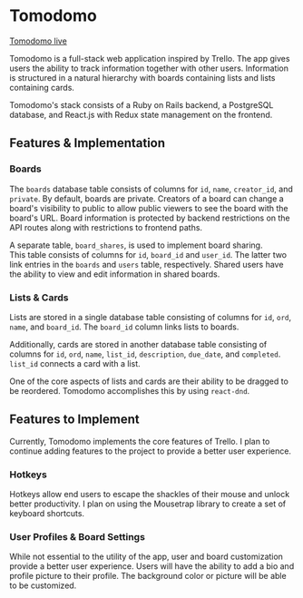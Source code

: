 # Tomodomo

[heroku]: https://tomodomo.herokuapp.com
[Tomodomo live][heroku]

Tomodomo is a full-stack web application inspired by Trello.  The app
gives users the ability to track information together with other users.
Information is structured in a natural hierarchy with boards containing
lists and lists containing cards.

Tomodomo's stack consists of a Ruby on Rails backend, a PostgreSQL
database, and React.js with Redux state management on the frontend.

## Features & Implementation

### Boards

The `boards` database table consists of columns for `id`, `name`,
`creator_id`, and `private`.  By default, boards are private.  Creators
of a board can change a board's visibility to public to allow public
viewers to see the board with the board's URL.  Board information is
protected by backend restrictions on the API routes along with
restrictions to frontend paths.

A separate table, `board_shares`, is used to implement board sharing.  
This table consists of columns for `id`, `board_id` and `user_id`.  The
latter two link entries in the `boards` and `users` table, respectively.
Shared users have the ability to view and edit information in shared
boards.  

### Lists & Cards

Lists are stored in a single database table consisting of columns for
`id`, `ord`, `name`, and `board_id`.  The `board_id` column links lists to
boards.

Additionally, cards are stored in another database table consisting of
columns for `id`, `ord`, `name`, `list_id`, `description`, `due_date`,
and `completed`.  `list_id` connects a card with a list.

One of the core aspects of lists and cards are their ability to be
dragged to be reordered.  Tomodomo accomplishes this by using
`react-dnd`.

## Features to Implement

Currently, Tomodomo implements the core features of Trello.  I plan to
continue adding features to the project to provide a better user
experience.

### Hotkeys

Hotkeys allow end users to escape the shackles of their mouse and
unlock better productivity.  I plan on using the Mousetrap library to
create a set of keyboard shortcuts.

### User Profiles & Board Settings

While not essential to the utility of the app, user and board
customization provide a better user experience.  Users will have the
ability to add a bio and profile picture to their profile.  The
background color or picture will be able to be customized.
